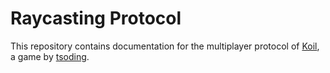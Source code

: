 # Raycasting Protocol
This repository contains documentation for the multiplayer protocol of
[Koil](https://github.com/tsoding/koil), a game by [tsoding](https://github.com/tsoding).